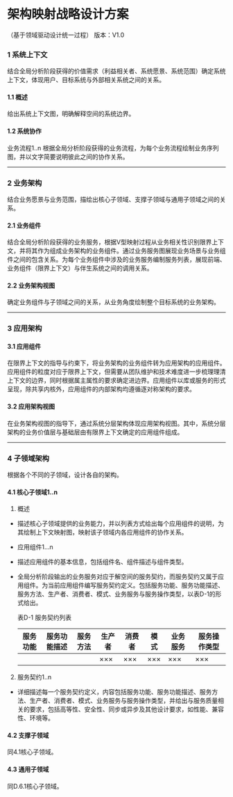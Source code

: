 # 架构映射战略设计方案

（基于领域驱动设计统一过程）
版本：V1.0

### 1 系统上下文

结合全局分析阶段获得的价值需求（利益相关者、系统愿景、系统范围）确定系统上下文，体现用户、目标系统与外部相关系统之间的关系。

#### 1.1 概述

给出系统上下文图，明确解释空间的系统边界。

#### 1.2 系统协作

业务流程1..n
根据全局分析阶段获得的业务流程，为每个业务流程绘制业务序列图，并以文字简要说明彼此之间的协作关系。

---

### 2 业务架构

结合业务愿景与业务范围，描绘出核心子领域、支撑子领域与通用子领域之间的关系。

#### 2.1 业务组件

结合全局分析阶段获得的业务服务，根据V型映射过程从业务相关性识别限界上下文，并将其作为组成业务架构的业务组件。通过业务服务图展现业务场景与业务组件之间的包含关系。为每个业务组件中涉及的业务服务编制服务列表，展现前端、业务组件（限界上下文）与伴生系统之间的调用关系。

#### 2.2 业务架构视图

确定业务组件与子领域之间的关系，从业务角度绘制整个目标系统的业务架构。

---

### 3 应用架构

#### 3.1 应用组件

在限界上下文的指导与约束下，将业务架构的业务组件转为应用架构的应用组件。应用组件的粒度对应于限界上下文，但需要从团队维护和技术难度进一步梳理理清上下文的边界，同时根据属主属性的要求确定进边界。应用组件以库或服务的形式呈现，除共享内核外，应用组件的内部架构均遵循逐对称架构的要求。

#### 3.2 应用架构视图

在业务架构视图的指导下，通过系统分层架构体现应用架构视图。其中，系统分层架构的业务价值层与基础层由有限界上下文确定的应用组件组成。

---

### 4 子领域架构

根据各个不同的子领域，设计各自的架构。

#### 4.1 核心子领域1..n

1. 概述

- 描述核心子领域提供的业务能力，并以列表方式给出每个应用组件的说明，为其绘制上下文映射图，映射该子领域内各应用组件的协作关系。

* 应用组件1...n

- 描述应用组件的基本信息，包括组件名、组件描述与组件类型。
- 全局分析阶段输出的业务服务对应于解空间的服务契约，而服务契约又属于应用组件。为当前应用组件编写服务契约定义。包括服务功能、服务功能描述、服务方法、生产者、消费者、模式、业务服务与服务操作类型，以表D-1的形式给出。

  表D-1 服务契约列表

  | 服务功能 | 服务功能描述 | 服务方法 | 生产者 | 消费者 | 模式   | 业务服务 | 服务操作类型 |
  | -------- | ------------ | -------- | ------ | ------ | ------ | -------- | ------------ |
  |          |              |          | ××× | ××× | ××× | ×××   | ×××       |

2. 服务契约1..n

- 详细描述每一个服务契约定义，内容包括服务功能、服务功能描述、服务方法、生产者、消费者、模式、业务服务与服务操作类型，并给出与服务质量相关的要求，包括高等性、安全性、同步或异步及其他设计要求，如性能、兼容性、环境等。

#### 4.2 支撑子领域

同4.1核心子领域。

#### 4.3 通用子领域

同D.6.1核心子领域。
